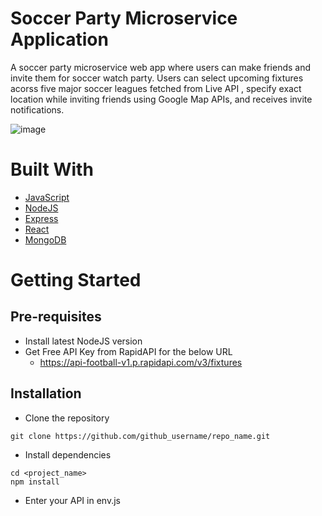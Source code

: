 # Soccer Party Microservice Application
  A soccer party microservice web app where users can make friends and invite them for soccer watch party. Users can select upcoming fixtures acorss five major soccer leagues fetched from Live API , specify exact location while inviting friends using Google Map APIs, and receives invite notifications.

  ![image](https://github.com/user-attachments/assets/da3c1f70-0c90-4887-8a4f-f5b9eb6a6a11)
# Built With
  - [JavaScript](https://developer.mozilla.org/en-US/docs/Web/JavaScript)
  - [NodeJS](https://nodejs.org/en)
  - [Express](https://expressjs.com/)
  - [React](https://react.dev/)
  - [MongoDB](https://account.mongodb.com/account/login?n=https%3A%2F%2Fcloud.mongodb.com%2Fv2%2F6602489b8deef30f1bbf8904&nextHash=%23security%2Fnetwork%2FaccessList&signedOut=true)

# Getting Started

## Pre-requisites
- Install latest NodeJS version
- Get Free API Key from RapidAPI for the below URL
  - https://api-football-v1.p.rapidapi.com/v3/fixtures

## Installation
- Clone the repository
```
git clone https://github.com/github_username/repo_name.git
```
- Install dependencies
```
cd <project_name>
npm install
```
- Enter your API in env.js

